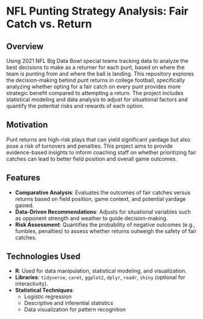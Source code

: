 # NFL Punting Strategy Analysis: Fair Catch vs. Return

## Overview
Using 2021 NFL Big Data Bowl special teams tracking data to analyze the best decisions to make as a returner for each punt, based on where the team is punting from and where the ball is landing. This repository explores the decision-making behind punt returns in college football, specifically analyzing whether opting for a fair catch on every punt provides more strategic benefit compared to attempting a return. The project includes statistical modeling and data analysis to adjust for situational factors and quantify the potential risks and rewards of each option.

## Motivation
Punt returns are high-risk plays that can yield significant yardage but also pose a risk of turnovers and penalties. This project aims to provide evidence-based insights to inform coaching staff on whether prioritizing fair catches can lead to better field position and overall game outcomes.

## Features
- **Comparative Analysis**: Evaluates the outcomes of fair catches versus returns based on field position, game context, and potential yardage gained.
- **Data-Driven Recommendations**: Adjusts for situational variables such as opponent strength and weather to guide decision-making.
- **Risk Assessment**: Quantifies the probability of negative outcomes (e.g., fumbles, penalties) to assess whether returns outweigh the safety of fair catches.

## Technologies Used
- **R**: Used for data manipulation, statistical modeling, and visualization.
- **Libraries**: `tidyverse`, `caret`, `ggplot2`, `dplyr`, `readr`, `shiny` (optional for interactivity).
- **Statistical Techniques**:
  - Logistic regression
  - Descriptive and inferential statistics
  - Data visualization for pattern recognition
